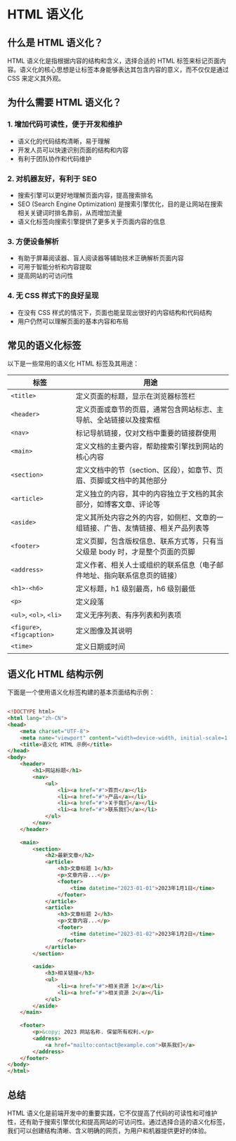 # HTML 语义化

## 什么是 HTML 语义化？

HTML 语义化是指根据内容的结构和含义，选择合适的 HTML 标签来标记页面内容。语义化的核心思想是让标签本身能够表达其包含内容的意义，而不仅仅是通过 CSS 来定义其外观。

## 为什么需要 HTML 语义化？

### 1. 增加代码可读性，便于开发和维护

- 语义化的代码结构清晰，易于理解
- 开发人员可以快速识别页面的结构和内容
- 有利于团队协作和代码维护

### 2. 对机器友好，有利于 SEO

- 搜索引擎可以更好地理解页面内容，提高搜索排名
- SEO (Search Engine Optimization) 是搜索引擎优化，目的是让网站在搜索相关关键词时排名靠前，从而增加流量
- 语义化标签向搜索引擎提供了更多关于页面内容的信息

### 3. 方便设备解析

- 有助于屏幕阅读器、盲人阅读器等辅助技术正确解析页面内容
- 可用于智能分析和内容提取
- 提高网站的可访问性

### 4. 无 CSS 样式下的良好呈现

- 在没有 CSS 样式的情况下，页面也能呈现出很好的内容结构和代码结构
- 用户仍然可以理解页面的基本内容和布局

## 常见的语义化标签

以下是一些常用的语义化 HTML 标签及其用途：

| 标签 | 用途 |
|------|------|
| `<title>` | 定义页面的标题，显示在浏览器标签栏 |
| `<header>` | 定义页面或章节的页眉，通常包含网站标志、主导航、全站链接以及搜索框 |
| `<nav>` | 标记导航链接，仅对文档中重要的链接群使用 |
| `<main>` | 定义文档的主要内容，帮助搜索引擎找到网站的核心内容 |
| `<section>` | 定义文档中的节（section、区段），如章节、页眉、页脚或文档中的其他部分 |
| `<article>` | 定义独立的内容，其中的内容独立于文档的其余部分，如博客文章、评论等 |
| `<aside>` | 定义其所处内容之外的内容，如侧栏、文章的一组链接、广告、友情链接、相关产品列表等 |
| `<footer>` | 定义页脚，包含版权信息、联系方式等，只有当父级是 body 时，才是整个页面的页脚 |
| `<address>` | 定义作者、相关人士或组织的联系信息（电子邮件地址、指向联系信息页的链接） |
| `<h1>-<h6>` | 定义标题，h1 级别最高，h6 级别最低 |
| `<p>` | 定义段落 |
| `<ul>`, `<ol>`, `<li>` | 定义无序列表、有序列表和列表项 |
| `<figure>`, `<figcaption>` | 定义图像及其说明 |
| `<time>` | 定义日期或时间 |

## 语义化 HTML 结构示例

下面是一个使用语义化标签构建的基本页面结构示例：

```html

<!DOCTYPE html>
<html lang="zh-CN">
<head>
    <meta charset="UTF-8">
    <meta name="viewport" content="width=device-width, initial-scale=1.0">
    <title>语义化 HTML 示例</title>
</head>
<body>
    <header>
        <h1>网站标题</h1>
        <nav>
            <ul>
                <li><a href="#">首页</a></li>
                <li><a href="#">产品</a></li>
                <li><a href="#">关于我们</a></li>
                <li><a href="#">联系我们</a></li>
            </ul>
        </nav>
    </header>
    
    <main>
        <section>
            <h2>最新文章</h2>
            <article>
                <h3>文章标题 1</h3>
                <p>文章内容...</p>
                <footer>
                    <time datetime="2023-01-01">2023年1月1日</time>
                </footer>
            </article>
            <article>
                <h3>文章标题 2</h3>
                <p>文章内容...</p>
                <footer>
                    <time datetime="2023-01-02">2023年1月2日</time>
                </footer>
            </article>
        </section>
        
        <aside>
            <h3>相关链接</h3>
            <ul>
                <li><a href="#">相关资源 1</a></li>
                <li><a href="#">相关资源 2</a></li>
            </ul>
        </aside>
    </main>
    
    <footer>
        <p>&copy; 2023 网站名称. 保留所有权利.</p>
        <address>
            <a href="mailto:contact@example.com">联系我们</a>
        </address>
    </footer>
</body>
</html>
```


## 总结

HTML 语义化是前端开发中的重要实践，它不仅提高了代码的可读性和可维护性，还有助于搜索引擎优化和提高网站的可访问性。通过选择合适的语义化标签，我们可以创建结构清晰、含义明确的网页，为用户和机器提供更好的体验。
